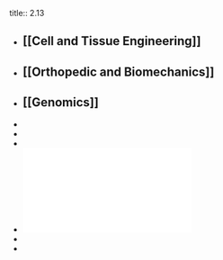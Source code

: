 title:: 2.13

- ## [[Cell and Tissue Engineering]]
- ## [[Orthopedic and Biomechanics]]
- ## [[Genomics]]
-
-
-
- ![Engineering in Medicine Symposium Program.pdf](../assets/Engineering_in_Medicine_Symposium_Program_1739469524635_0.pdf)
-
-